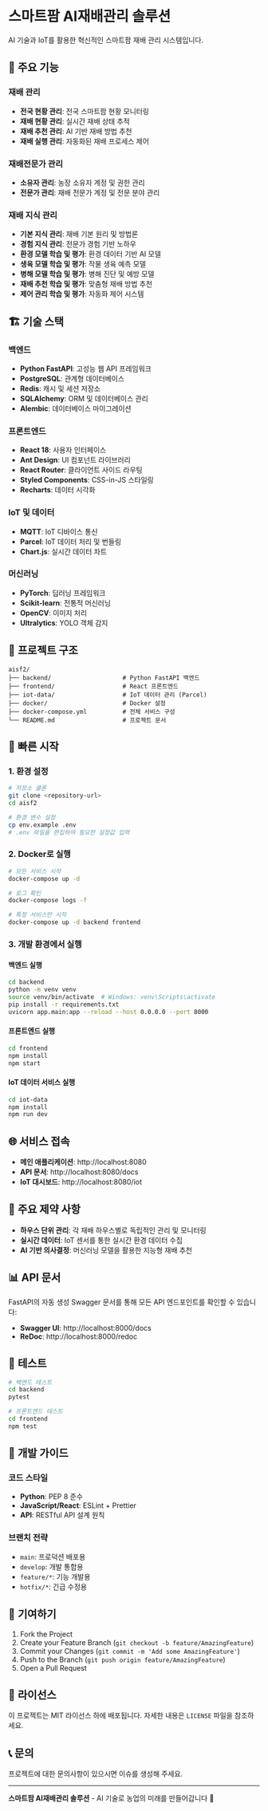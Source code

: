 # 스마트팜 AI재배관리 솔루션

AI 기술과 IoT를 활용한 혁신적인 스마트팜 재배 관리 시스템입니다.

## 🚀 주요 기능

### 재배 관리
- **전국 현황 관리**: 전국 스마트팜 현황 모니터링
- **재배 현황 관리**: 실시간 재배 상태 추적
- **재배 추천 관리**: AI 기반 재배 방법 추천
- **재배 실행 관리**: 자동화된 재배 프로세스 제어

### 재배전문가 관리
- **소유자 관리**: 농장 소유자 계정 및 권한 관리
- **전문가 관리**: 재배 전문가 계정 및 전문 분야 관리

### 재배 지식 관리
- **기본 지식 관리**: 재배 기본 원리 및 방법론
- **경험 지식 관리**: 전문가 경험 기반 노하우
- **환경 모델 학습 및 평가**: 환경 데이터 기반 AI 모델
- **생육 모델 학습 및 평가**: 작물 생육 예측 모델
- **병해 모델 학습 및 평가**: 병해 진단 및 예방 모델
- **재배 추천 학습 및 평가**: 맞춤형 재배 방법 추천
- **제어 관리 학습 및 평가**: 자동화 제어 시스템

## 🏗️ 기술 스택

### 백엔드
- **Python FastAPI**: 고성능 웹 API 프레임워크
- **PostgreSQL**: 관계형 데이터베이스
- **Redis**: 캐시 및 세션 저장소
- **SQLAlchemy**: ORM 및 데이터베이스 관리
- **Alembic**: 데이터베이스 마이그레이션

### 프론트엔드
- **React 18**: 사용자 인터페이스
- **Ant Design**: UI 컴포넌트 라이브러리
- **React Router**: 클라이언트 사이드 라우팅
- **Styled Components**: CSS-in-JS 스타일링
- **Recharts**: 데이터 시각화

### IoT 및 데이터
- **MQTT**: IoT 디바이스 통신
- **Parcel**: IoT 데이터 처리 및 번들링
- **Chart.js**: 실시간 데이터 차트

### 머신러닝
- **PyTorch**: 딥러닝 프레임워크
- **Scikit-learn**: 전통적 머신러닝
- **OpenCV**: 이미지 처리
- **Ultralytics**: YOLO 객체 감지

## 📁 프로젝트 구조

```
aisf2/
├── backend/                    # Python FastAPI 백엔드
├── frontend/                   # React 프론트엔드
├── iot-data/                   # IoT 데이터 관리 (Parcel)
├── docker/                     # Docker 설정
├── docker-compose.yml          # 전체 서비스 구성
└── README.md                   # 프로젝트 문서
```

## 🚀 빠른 시작

### 1. 환경 설정

```bash
# 저장소 클론
git clone <repository-url>
cd aisf2

# 환경 변수 설정
cp env.example .env
# .env 파일을 편집하여 필요한 설정값 입력
```

### 2. Docker로 실행

```bash
# 모든 서비스 시작
docker-compose up -d

# 로그 확인
docker-compose logs -f

# 특정 서비스만 시작
docker-compose up -d backend frontend
```

### 3. 개발 환경에서 실행

#### 백엔드 실행
```bash
cd backend
python -m venv venv
source venv/bin/activate  # Windows: venv\Scripts\activate
pip install -r requirements.txt
uvicorn app.main:app --reload --host 0.0.0.0 --port 8000
```

#### 프론트엔드 실행
```bash
cd frontend
npm install
npm start
```

#### IoT 데이터 서비스 실행
```bash
cd iot-data
npm install
npm run dev
```

## 🌐 서비스 접속

- **메인 애플리케이션**: http://localhost:8080
- **API 문서**: http://localhost:8080/docs
- **IoT 대시보드**: http://localhost:8080/iot

## 🔧 주요 제약 사항

- **하우스 단위 관리**: 각 재배 하우스별로 독립적인 관리 및 모니터링
- **실시간 데이터**: IoT 센서를 통한 실시간 환경 데이터 수집
- **AI 기반 의사결정**: 머신러닝 모델을 활용한 지능형 재배 추천

## 📊 API 문서

FastAPI의 자동 생성 Swagger 문서를 통해 모든 API 엔드포인트를 확인할 수 있습니다:

- **Swagger UI**: http://localhost:8000/docs
- **ReDoc**: http://localhost:8000/redoc

## 🧪 테스트

```bash
# 백엔드 테스트
cd backend
pytest

# 프론트엔드 테스트
cd frontend
npm test
```

## 📝 개발 가이드

### 코드 스타일
- **Python**: PEP 8 준수
- **JavaScript/React**: ESLint + Prettier
- **API**: RESTful API 설계 원칙

### 브랜치 전략
- `main`: 프로덕션 배포용
- `develop`: 개발 통합용
- `feature/*`: 기능 개발용
- `hotfix/*`: 긴급 수정용

## 🤝 기여하기

1. Fork the Project
2. Create your Feature Branch (`git checkout -b feature/AmazingFeature`)
3. Commit your Changes (`git commit -m 'Add some AmazingFeature'`)
4. Push to the Branch (`git push origin feature/AmazingFeature`)
5. Open a Pull Request

## 📄 라이선스

이 프로젝트는 MIT 라이선스 하에 배포됩니다. 자세한 내용은 `LICENSE` 파일을 참조하세요.

## 📞 문의

프로젝트에 대한 문의사항이 있으시면 이슈를 생성해 주세요.

---

**스마트팜 AI재배관리 솔루션** - AI 기술로 농업의 미래를 만들어갑니다 🌱

